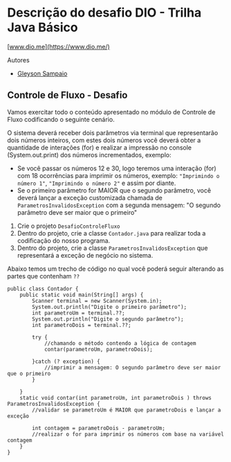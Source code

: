 #  Descrição do desafio DIO - Trilha Java Básico

[www.dio.me](https://www.dio.me/)

Autores
- [Gleyson Sampaio](https://github.com/glysns)

## Controle de Fluxo - Desafio


Vamos exercitar todo o conteúdo apresentado no módulo de Controle de Fluxo codificando o seguinte cenário.

O sistema deverá receber dois parâmetros via terminal que representarão dois números inteiros, com estes dois números você deverá obter a quantidade de interações (for) e realizar a impressão no console (System.out.print) dos números incrementados, exemplo:

-   Se você passar os números 12 e 30, logo teremos uma interação (for) com 18 ocorrências para imprimir os números, exemplo:  `"Imprimindo o número 1"`,  `"Imprimindo o número 2"`  e assim por diante.
-   Se o primeiro parâmetro for MAIOR que o segundo parâmetro, você deverá lançar a exceção customizada chamada de  `ParametrosInvalidosException`  com a segunda mensagem: "O segundo parâmetro deve ser maior que o primeiro"

1.  Crie o projeto  `DesafioControleFluxo`
2.  Dentro do projeto, crie a classe  `Contador.java`  para realizar toda a codificação do nosso programa.
3.  Dentro do projeto, crie a classe  `ParametrosInvalidosException`  que representará a exceção de negócio no sistema.

Abaixo temos um trecho de código no qual você poderá seguir alterando as partes que contenham  `??`

```
public class Contador {
	public static void main(String[] args) {
		Scanner terminal = new Scanner(System.in);
		System.out.println("Digite o primeiro parâmetro");
		int parametroUm = terminal.??;
		System.out.println("Digite o segundo parâmetro");
		int parametroDois = terminal.??;
		
		try {
			//chamando o método contendo a lógica de contagem
			contar(parametroUm, parametroDois);
		
		}catch (? exception) {
			//imprimir a mensagem: O segundo parâmetro deve ser maior que o primeiro
		}
		
	}
	static void contar(int parametroUm, int parametroDois ) throws ParametrosInvalidosException {
		//validar se parametroUm é MAIOR que parametroDois e lançar a exceção
		
		int contagem = parametroDois - parametroUm;
		//realizar o for para imprimir os números com base na variável contagem
	}
}
```
